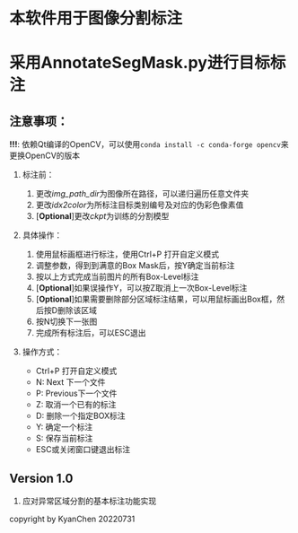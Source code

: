 # 本软件用于图像分割标注
# 采用AnnotateSegMask.py进行目标标注
## 注意事项：
**!!!**: 依赖Qt编译的OpenCV，可以使用`conda install -c conda-forge opencv`来更换OpenCV的版本
1. 标注前：
    1. 更改*img_path_dir*为图像所在路径，可以递归遍历任意文件夹
    2. 更改*idx2color*为所标注目标类别编号及对应的伪彩色像素值
    3. [**Optional**]更改*ckpt*为训练的分割模型
2. 具体操作：
    1. 使用鼠标画框进行标注，使用Ctrl+P 打开自定义模式
    2. 调整参数，得到到满意的Box Mask后，按Y确定当前标注
    3. 按以上方式完成当前图片的所有Box-Level标注
    4. [**Optional**]如果误操作Y，可以按Z取消上一次Box-Level标注
    5. [**Optional**]如果需要删除部分区域标注结果，可以用鼠标画出Box框，然后按D删除该区域
    6. 按N切换下一张图
    7. 完成所有标注后，可以ESC退出

3. 操作方式：
   * Ctrl+P 打开自定义模式
   * N: Next 下一个文件 
   * P: Previous下一个文件
   * Z: 取消一个已有的标注
   * D: 删除一个指定BOX标注
   * Y: 确定一个标注
   * S: 保存当前标注
   * ESC或关闭窗口键退出标注
   
   

## Version 1.0 
1. 应对异常区域分割的基本标注功能实现

copyright by KyanChen 20220731